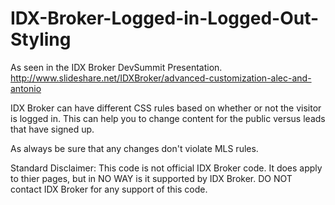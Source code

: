 # IDX-Broker-Logged-in-Logged-Out-Styling


As seen in the IDX Broker DevSummit Presentation. http://www.slideshare.net/IDXBroker/advanced-customization-alec-and-antonio

IDX Broker can have different CSS rules based on whether or not the visitor is logged in. This can help you to change content for the public versus leads that have signed up. 

As always be sure that any changes don't violate MLS rules.

Standard Disclaimer: This code is not official IDX Broker code. It does apply to thier pages, but in NO WAY is it supported by IDX Broker. DO NOT contact IDX Broker for any support of this code.
